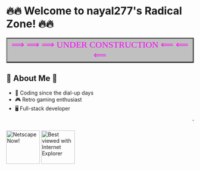 # 🔥🔥 Welcome to nayal277's Radical Zone! 🔥🔥

<table border="2" cellpadding="5" bgcolor="#C0C0C0">
<tr><td align="center">
<font face="Comic Sans MS" color="#FF00FF" size="5">
⟹ ⟹ ⟹ UNDER CONSTRUCTION ⟸ ⟸ ⟸
</font>
</td></tr>
</table>

## 📼 About Me 📼
- 💾 Coding since the dial-up days
- 🎮 Retro gaming enthusiast
- 🖥️ Full-stack developer

<marquee>Thanks for visiting my page! Don't forget to sign my guestbook!</marquee>

<img src="https://raw.githubusercontent.com/nayal277/90s-web-explosion/main/assets/netscape_now.gif" alt="Netscape Now!" width="90">
<img src="https://raw.githubusercontent.com/nayal277/90s-web-explosion/main/assets/ie_logo.gif" alt="Best viewed with Internet Explorer" width="90">